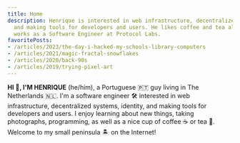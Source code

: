 ```yaml
---
title: Home
description: Henrique is interested in web infrastructure, decentralized systems,
  and making tools for developers and users. He likes coffee and tea alike. Currently
  works as a Software Engineer at Protocol Labs.
favoritePosts:
- /articles/2023/the-day-i-hacked-my-schools-library-computers
- /articles/2021/magic-fractal-snowflakes
- /articles/2020/back-90s
- /articles/2019/trying-pixel-art
---
```


**HI 👋, I'M HENRIQUE** (he/him), a Portuguese 🇵🇹 guy living in The Netherlands 🇳🇱. I'm a software engineer 🛠 interested in web infrastructure, decentralized systems, identity, and making tools for developers and users. I enjoy learning about new things, taking photographs, programming, as well as a nice cup of coffee ☕️ or tea 🍵. Welcome to my small peninsula 🏝️ on the Internet!

<div class='h-card' hidden>
  <a href='https://hacdias.com/' class='u-uid u-url p-name'>Henrique Dias</a>
  <a class='u-photo' href='https://hacdias.com/avatar/256.jpg'>(Photo)</data>
  <a href='mailto:mail@hacdias.com' rel='me" class='u-email'>mail@hacdias.com</a>
  <a class='u-key' href='{{ absURL "/pubkey.asc" }}'>PGP key</a>
</div>
